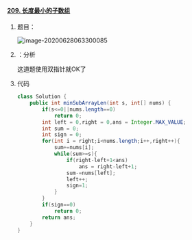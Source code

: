 #### [209. 长度最小的子数组](https://leetcode-cn.com/problems/minimum-size-subarray-sum/)

1. 题目：

   ![image-20200628063300085](https://i.loli.net/2020/06/28/bSza8VvAJsh7LwF.png)

2. ：分析

   这道题使用双指针就OK了

3. 代码

   ```java
   class Solution {
       public int minSubArrayLen(int s, int[] nums) {
           if(s<=0||nums.length==0)
               return 0;
           int left = 0,right = 0,ans = Integer.MAX_VALUE;
           int sum = 0;
           int sign = 0;
           for(int i = right;i<nums.length;i++,right++){
               sum+=nums[i];
               while(sum>=s){
                   if(right-left+1<ans)
                       ans = right-left+1;
                   sum-=nums[left];
                   left++;
                   sign=1;
               }
           }
           if(sign==0)
               return 0;
           return ans;
       }
   }
   ```

   